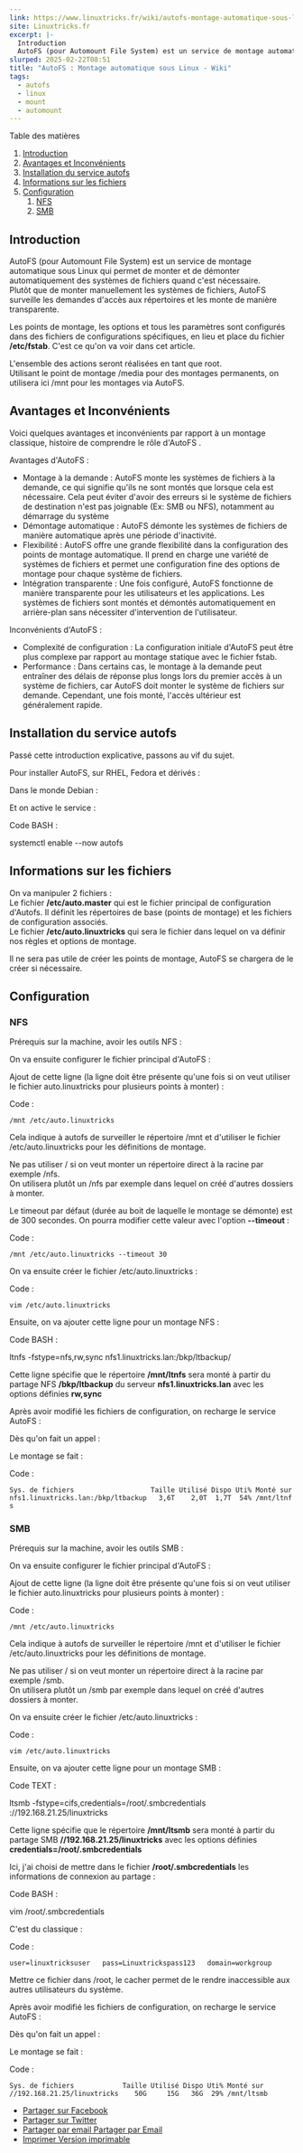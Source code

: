 ```yaml
---
link: https://www.linuxtricks.fr/wiki/autofs-montage-automatique-sous-linux
site: Linuxtricks.fr
excerpt: |-
  Introduction
  AutoFS (pour Automount File System) est un service de montage automatique sous Linux qui permet de monter et de démonter...
slurped: 2025-02-22T08:51
title: "AutoFS : Montage automatique sous Linux - Wiki"
tags:
  - autofs
  - linux
  - mount
  - automount
---
```


Table des matières

1. [Introduction](https://www.linuxtricks.fr/wiki/autofs-montage-automatique-sous-linux#paragraph-introduction)
2. [Avantages et Inconvénients](https://www.linuxtricks.fr/wiki/autofs-montage-automatique-sous-linux#paragraph-avantages-et-inconvenients)
3. [Installation du service autofs](https://www.linuxtricks.fr/wiki/autofs-montage-automatique-sous-linux#paragraph-installation-du-service-autofs)
4. [Informations sur les fichiers](https://www.linuxtricks.fr/wiki/autofs-montage-automatique-sous-linux#paragraph-informations-sur-les-fichiers)
5. [Configuration](https://www.linuxtricks.fr/wiki/autofs-montage-automatique-sous-linux#paragraph-configuration)
    1. [NFS](https://www.linuxtricks.fr/wiki/autofs-montage-automatique-sous-linux#paragraph-nfs)
    2. [SMB](https://www.linuxtricks.fr/wiki/autofs-montage-automatique-sous-linux#paragraph-smb)

## Introduction

AutoFS (pour Automount File System) est un service de montage automatique sous Linux qui permet de monter et de démonter automatiquement des systèmes de fichiers quand c'est nécessaire.  
Plutôt que de monter manuellement les systèmes de fichiers, AutoFS surveille les demandes d'accès aux répertoires et les monte de manière transparente.

Les points de montage, les options et tous les paramètres sont configurés dans des fichiers de configurations spécifiques, en lieu et place du fichier **/etc/fstab**. C'est ce qu'on va voir dans cet article.

L'ensemble des actions seront réalisées en tant que root.  
Utilisant le point de montage /media pour des montages permanents, on utilisera ici /mnt pour les montages via AutoFS.

## Avantages et Inconvénients

Voici quelques avantages et inconvénients par rapport à un montage classique, histoire de comprendre le rôle d'AutoFS .

Avantages d'AutoFS :

- Montage à la demande : AutoFS monte les systèmes de fichiers à la demande, ce qui signifie qu'ils ne sont montés que lorsque cela est nécessaire. Cela peut éviter d'avoir des erreurs si le système de fichiers de destination n'est pas joignable (Ex: SMB ou NFS), notamment au démarrage du système
- Démontage automatique : AutoFS démonte les systèmes de fichiers de manière automatique après une période d'inactivité.
- Flexibilité : AutoFS offre une grande flexibilité dans la configuration des points de montage automatique. Il prend en charge une variété de systèmes de fichiers et permet une configuration fine des options de montage pour chaque système de fichiers.
- Intégration transparente : Une fois configuré, AutoFS fonctionne de manière transparente pour les utilisateurs et les applications. Les systèmes de fichiers sont montés et démontés automatiquement en arrière-plan sans nécessiter d'intervention de l'utilisateur.  
    

Inconvénients d'AutoFS :

- Complexité de configuration : La configuration initiale d'AutoFS peut être plus complexe par rapport au montage statique avec le fichier fstab.
- Performance : Dans certains cas, le montage à la demande peut entraîner des délais de réponse plus longs lors du premier accès à un système de fichiers, car AutoFS doit monter le système de fichiers sur demande. Cependant, une fois monté, l'accès ultérieur est généralement rapide.  
    

## Installation du service autofs

Passé cette introduction explicative, passons au vif du sujet.

Pour installer AutoFS, sur RHEL, Fedora et dérivés :

Dans le monde Debian :

Et on active le service :

Code BASH :

systemctl enable --now autofs

## Informations sur les fichiers

On va manipuler 2 fichiers :  
Le fichier **/etc/auto.master** qui est le fichier principal de configuration d'Autofs. Il définit les répertoires de base (points de montage) et les fichiers de configuration associés.  
Le fichier **/etc/auto.linuxtricks** qui sera le fichier dans lequel on va définir nos règles et options de montage.

Il ne sera pas utile de créer les points de montage, AutoFS se chargera de le créer si nécessaire.

## Configuration

### NFS

Prérequis sur la machine, avoir les outils NFS :

On va ensuite configurer le fichier principal d'AutoFS :

Ajout de cette ligne (la ligne doit être présente qu'une fois si on veut utiliser le fichier auto.linuxtricks pour plusieurs points à monter) :

Code :

`/mnt /etc/auto.linuxtricks`

Cela indique à autofs de surveiller le répertoire /mnt et d'utiliser le fichier /etc/auto.linuxtricks pour les définitions de montage.

Ne pas utiliser / si on veut monter un répertoire direct à la racine par exemple /nfs.  
On utilisera plutôt un /nfs par exemple dans lequel on créé d'autres dossiers à monter.

Le timeout par défaut (durée au boit de laquelle le montage se démonte) est de 300 secondes. On pourra modifier cette valeur avec l'option **--timeout** :

Code :

`/mnt /etc/auto.linuxtricks --timeout 30`

On va ensuite créer le fichier /etc/auto.linuxtricks :

Code :

`vim /etc/auto.linuxtricks`

Ensuite, on va ajouter cette ligne pour un montage NFS :

Code BASH :

ltnfs -fstype=nfs,rw,sync nfs1.linuxtricks.lan:/bkp/ltbackup/

Cette ligne spécifie que le répertoire **/mnt/ltnfs** sera monté à partir du partage NFS **/bkp/ltbackup** du serveur **nfs1.linuxtricks.lan** avec les options définies **rw,sync**

Après avoir modifié les fichiers de configuration, on recharge le service AutoFS :

Dès qu'on fait un appel :

Le montage se fait :

Code :

`Sys. de fichiers                   Taille Utilisé Dispo Uti% Monté sur   nfs1.linuxtricks.lan:/bkp/ltbackup   3,6T    2,0T  1,7T  54% /mnt/ltnfs`

### SMB

Prérequis sur la machine, avoir les outils SMB :

On va ensuite configurer le fichier principal d'AutoFS :

Ajout de cette ligne (la ligne doit être présente qu'une fois si on veut utiliser le fichier auto.linuxtricks pour plusieurs points à monter) :

Code :

`/mnt /etc/auto.linuxtricks`

Cela indique à autofs de surveiller le répertoire /mnt et d'utiliser le fichier /etc/auto.linuxtricks pour les définitions de montage.

Ne pas utiliser / si on veut monter un répertoire direct à la racine par exemple /smb.  
On utilisera plutôt un /smb par exemple dans lequel on créé d'autres dossiers à monter.

On va ensuite créer le fichier /etc/auto.linuxtricks :

Code :

`vim /etc/auto.linuxtricks`

Ensuite, on va ajouter cette ligne pour un montage SMB :

Code TEXT :

ltsmb -fstype=cifs,credentials=/root/.smbcredentials ://192.168.21.25/linuxtricks

Cette ligne spécifie que le répertoire **/mnt/ltsmb** sera monté à partir du partage SMB **//192.168.21.25/linuxtricks** avec les options définies **credentials=/root/.smbcredentials**

Ici, j'ai choisi de mettre dans le fichier **/root/.smbcredentials** les informations de connexion au partage :

Code BASH :

vim /root/.smbcredentials

C'est du classique :

Code :

`user=linuxtricksuser   pass=Linuxtrickspass123   domain=workgroup`

Mettre ce fichier dans /root, le cacher permet de le rendre inaccessible aux autres utilisateurs du système.

Après avoir modifié les fichiers de configuration, on recharge le service AutoFS :

Dès qu'on fait un appel :

Le montage se fait :

Code :

`Sys. de fichiers            Taille Utilisé Dispo Uti% Monté sur   //192.168.21.25/linuxtricks    50G     15G   36G  29% /mnt/ltsmb`

- [Partager sur Facebook](https://www.facebook.com/share.php?u=https%3A%2F%2Fwww.linuxtricks.fr%2Fwiki%2Fautofs-montage-automatique-sous-linux "Partager sur Facebook")
- [Partager sur Twitter](https://twitter.com/share?url=https%3A%2F%2Fwww.linuxtricks.fr%2Fwiki%2Fautofs-montage-automatique-sous-linux&text=AutoFS%20%3A%20Montage%20automatique%20sous%20Linux%20-%20Wiki "Partager sur Twitter")
- [Partager par email Partager par Email](https://www.linuxtricks.fr/cdn-cgi/l/email-protection#fcc38f899e96999f88c1bd898893baafd9ceccd9cfbdd9ceccb19392889d9b99d9cecc9d898893919d88958d8999d9cecc8f93898fd9ceccb095928984d9ceccd1d9ceccab959795da9e939885c19488888c8fd9cfbdd9cebad9ceba8b8b8bd29095928984888e959f978fd29a8ed9ceba8b959795d9ceba9d8988939a8fd1919392889d9b99d19d898893919d88958d8999d18f93898fd19095928984 "Partager par Email")
- [Imprimer Version imprimable](https://www.linuxtricks.fr/wiki/autofs-montage-automatique-sous-linux# "Version imprimable")
